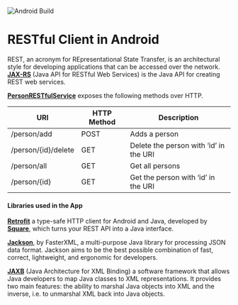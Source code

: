 ![Android Build](https://github.com/netikalyan/PersonRESTfulClient/actions/workflows/android.yml/badge.svg)
# RESTful Client in Android
REST, an acronym for REpresentational State Transfer, is an architectural style for developing applications that can be accessed over the network. **[JAX-RS](https://docs.oracle.com/javaee/6/tutorial/doc/giepu.html)** (Java API for RESTful Web Services) is the Java API for creating REST web services.

**[PersonRESTfulService](https://github.com/netikalyan/PersonRESTfulService)** exposes the following methods over HTTP.

| URI | HTTP Method | Description |
| --- | --- | --- |
|/person/add | POST | Adds a person |
|/person/{id}/delete|GET|Delete the person with ‘id’ in the URI|
| /person/all | GET | Get all persons |
| /person/{id} | GET | Get the person with ‘id’ in the URI |

#### Libraries used in the App

**[Retrofit](https://square.github.io/retrofit/)** a type-safe HTTP client for Android and Java, developed by **[Square](https://square.github.io/)**, which turns your REST API into a Java interface.

**[Jackson](https://github.com/FasterXML/jackson)**, by FasterXML, a multi-purpose Java library for processing JSON data format. Jackson aims to be the best possible combination of fast, correct, lightweight, and ergonomic for developers.

**[JAXB](https://docs.oracle.com/javase/tutorial/jaxb/intro/index.html)** (Java Architecture for XML Binding) a software framework that allows Java developers to map Java classes to XML representations. It provides two main features: the ability to marshal Java objects into XML and the inverse, i.e. to unmarshal XML back into Java objects.
